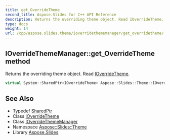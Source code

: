 ```yaml
---
title: get_OverrideTheme
second_title: Aspose.Slides for C++ API Reference
description: Returns the overriding theme object. Read IOverrideTheme.
type: docs
weight: 14
url: /cpp/aspose.slides.theme/ioverridethememanager/get_overridetheme/
---
```

## IOverrideThemeManager::get_OverrideTheme method


Returns the overriding theme object. Read [IOverrideTheme](../../ioverridetheme/).

```cpp
virtual System::SharedPtr<IOverrideTheme> Aspose::Slides::Theme::IOverrideThemeManager::get_OverrideTheme()=0
```

## See Also

* Typedef [SharedPtr](../../../system/sharedptr/)
* Class [IOverrideTheme](../../ioverridetheme/)
* Class [IOverrideThemeManager](../)
* Namespace [Aspose::Slides::Theme](../../)
* Library [Aspose.Slides](../../../)
